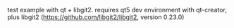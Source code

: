 test example with qt + libgit2. requires qt5 dev environment with qt-creator, plus libgit2 (https://github.com/libgit2/libgit2, version 0.23.0) 
